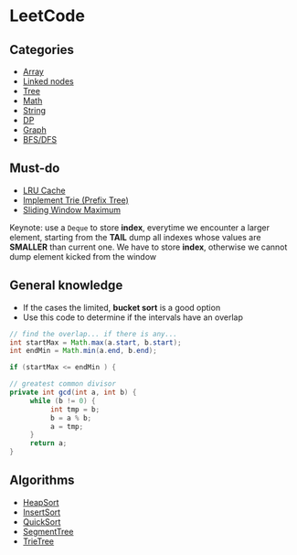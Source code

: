 # LeetCode

## Categories

- [Array](test/com/leetcode/array/README.md)
- [Linked nodes](test/com/leetcode/linkednodes/README.md)
- [Tree](test/com/leetcode/tree/README.md)
- [Math](test/com/leetcode/math/README.md)
- [String](test/com/leetcode/string/README.md)
- [DP](test/com/leetcode/dp/README.md)
- [Graph](test/com/leetcode/graph/README.md)
- [BFS/DFS](test/com/leetcode/bfs/README.md)

## Must-do

- [LRU Cache](https://leetcode.com/problems/lru-cache/)
- [Implement Trie (Prefix Tree)](https://leetcode.com/problems/implement-trie-prefix-tree/)
- [Sliding Window Maximum](https://leetcode.com/problems/sliding-window-maximum/)

Keynote: use a `Deque` to store __index__, everytime we encounter a larger element, starting from the **TAIL** dump all indexes whose values are **SMALLER** than current one. We have to store __index__, otherwise we cannot dump element kicked from the window

## General knowledge

- If the cases the limited,  __bucket sort__  is a good option
- Use this code to determine if the intervals have an overlap

```java
// find the overlap... if there is any...
int startMax = Math.max(a.start, b.start);
int endMin = Math.min(a.end, b.end);

if (startMax <= endMin ) {
```

```java
// greatest common divisor
private int gcd(int a, int b) {
     while (b != 0) {
          int tmp = b;
          b = a % b;
          a = tmp;
     }
     return a;
}
```

## Algorithms

- [HeapSort](test/com/algorithm/HeapSort.java)
- [InsertSort](test/com/algorithm/InsertSort.java)
- [QuickSort](test/com/algorithm/QuickSort.java)
- [SegmentTree](test/com/algorithm/SegmentTreeRangeSum.java)
- [TrieTree](test/com/algorithm/TrieTree.java)
